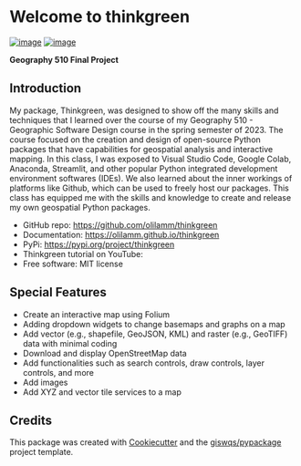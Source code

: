 # Welcome to thinkgreen


[![image](https://img.shields.io/pypi/v/thinkgreen.svg)](https://pypi.python.org/pypi/thinkgreen)
[![image](https://colab.research.google.com/assets/colab-badge.svg)](https://colab.research.google.com/github/olilamm/thinkgreen/blob/main/docs/examples/thinkgreen.ipynb) 

**Geography 510 Final Project**

## Introduction 

My package, Thinkgreen, was designed to show off the many skills and techniques that I learned over the course of my Geography 510 - Geographic Software Design course in the spring semester of 2023. The course focused on the creation and design of open-source Python packages that have capabilities for geospatial analysis and interactive mapping. In this class, I was exposed to Visual Studio Code, Google Colab, Anaconda, Streamlit, and other popular Python integrated development environment softwares (IDEs). We also learned about the inner workings of platforms like Github, which can be used to freely host our packages. This class has equipped me with the skills and knowledge to create and release my own geospatial Python packages. 


-   GitHub repo: https://github.com/olilamm/thinkgreen  
-   Documentation: https://olilamm.github.io/thinkgreen 
-   PyPi: https://pypi.org/project/thinkgreen 
-   Thinkgreen tutorial on YouTube: 
-   Free software: MIT license 
    

## Special Features

-   Create an interactive map using Folium
-   Adding dropdown widgets to change basemaps and graphs on a map
-   Add vector (e.g., shapefile, GeoJSON, KML) and raster (e.g., GeoTIFF) data with minimal coding 
-   Download and display OpenStreetMap data 
-   Add functionalities such as search controls, draw controls, layer controls, and more
-   Add images 
-   Add XYZ and vector tile services to a map


## Credits

This package was created with [Cookiecutter](https://github.com/cookiecutter/cookiecutter) and the [giswqs/pypackage](https://github.com/giswqs/pypackage) project template.
